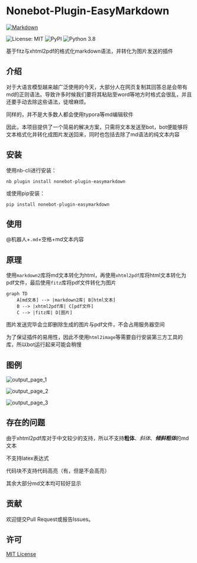 # Nonebot-Plugin-EasyMarkdown

[![Markdown](https://img.shields.io/badge/Markdown-000000?style=for-the-badge&logo=markdown&logoColor=white)](https://daringfireball.net/projects/markdown/)

![License: MIT](https://img.shields.io/badge/License-MIT-yellow)
![PyPI](https://img.shields.io/badge/PyPI-blue)
![Python 3.8](https://img.shields.io/badge/Python-3.8-blue)


基于fitz与xhtml2pdf的格式化markdown语法，并转化为图片发送的插件

## 介绍
对于大语言模型越来越广泛使用的今天，大部分人在网页复制其回答总是会带有md的正则语法。导致许多时候我们要将其粘贴至word等地方时格式会很乱，并且还要手动去除这些语法，徒增麻烦。

同样的，并不是大多数人都会使用typora等md编辑软件

因此，本项目提供了一个简易的解决方案，只需将文本发送至bot，bot便能够将文本格式化并转化成图片发送回来，同时也包括去除了md语法的纯文本内容

## 安装

使用nb-cli进行安装：

``nb plugin install nonebot-plugin-easymarkdown``

或使用pip安装：

``pip install nonebot-plugin-easymarkdown``

## 使用

@机器人+``.md``+空格+md文本内容

## 原理

使用``markdown2``库将md文本转化为html，再使用``xhtml2pdf``库将html文本转化为pdf文件，最后使用``fitz``库将pdf文件转化为图片

```mermaid
graph TD
    A[md文本] --> |markdown2库| B[html文本]
    B --> |xhtml2pdf库| C[pdf文件]
    C --> |fitz库| D[图片]
```

图片发送完毕会立即删除生成的图片与pdf文件，不会占用服务器空间

为了保证插件的易用性，因此不使用``html2image``等需要自行安装第三方工具的库，所以bot运行起来可能会稍慢

## 图例

![output_page_1](src/output_page_1.png)

![output_page_2](src/output_page_2.png)

![output_page_3](src/output_page_3.png)

## 存在的问题

由于xhtml2pdf库对于中文较少的支持，所以不支持**粗体**、*斜体*、***倾斜粗体***的md文本

不支持latex表达式

代码块不支持代码高亮（有，但是不会高亮）

其余大部分md文本均可较好显示

## 贡献
欢迎提交Pull Request或报告Issues。

## 许可
[MIT License](LICENSE)